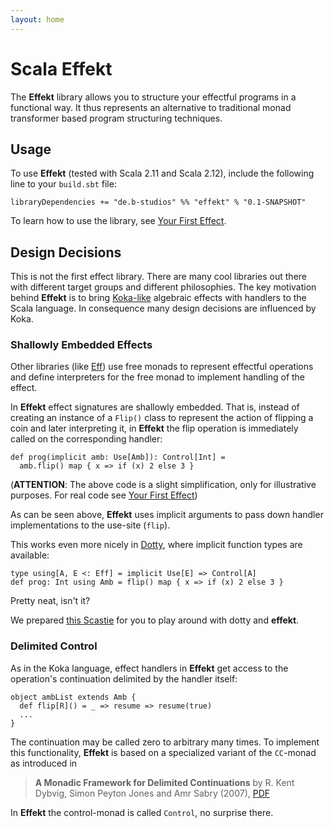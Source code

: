 ```yaml
---
layout: home
---
```


# Scala Effekt
The **Effekt** library allows you to structure your effectful programs
in a functional way. It thus represents an alternative to traditional
monad transformer based program structuring techniques.

## Usage
To use **Effekt** (tested with Scala 2.11 and Scala 2.12), include the
following line to your `build.sbt` file:

```
libraryDependencies += "de.b-studios" %% "effekt" % "0.1-SNAPSHOT"
```

To learn how to use the library, see [Your First Effect](./first-effect.html).

## Design Decisions

This is not the first effect library. There are many cool libraries
out there with different target groups and different philosophies.
The key motivation behind **Effekt** is to bring
[Koka-like](https://koka-lang.github.io/koka/doc/kokaspec.html) algebraic
effects with handlers to the Scala language. In consequence many
design decisions are influenced by Koka.

### Shallowly Embedded Effects
Other libraries (like [Eff](https://github.com/atnos-org/eff)) use
free monads to represent effectful operations and define interpreters
for the free monad to implement handling of the effect.

In **Effekt** effect signatures are shallowly embedded. That is,
instead of creating an instance of a `Flip()` class to represent the
action of flipping a coin and later interpreting it, in **Effekt** the
flip operation is immediately called on the corresponding handler:

```
def prog(implicit amb: Use[Amb]): Control[Int] =
  amb.flip() map { x => if (x) 2 else 3 }
```
(**ATTENTION**: The above code is a slight simplification, only for
illustrative purposes. For real code see [Your First Effect](./first-effect.html))

As can be seen above, **Effekt** uses implicit arguments to pass down
handler implementations to the use-site (`flip`).

This works even more nicely in [Dotty](http://dotty.epfl.ch/), where
implicit function types are available:

```
type using[A, E <: Eff] = implicit Use[E] => Control[A]
def prog: Int using Amb = flip() map { x => if (x) 2 else 3 }
```

Pretty neat, isn't it?

We prepared [this Scastie](https://scastie.scala-lang.org/WAJ1GKvISxyHqihRzJVGNQ) for
you to play around with dotty and **effekt**.

### Delimited Control
As in the Koka language, effect handlers in **Effekt** get access to
the operation's continuation delimited by the handler itself:

```
object ambList extends Amb {
  def flip[R]() = _ => resume => resume(true)
  ...
}
```
The continuation may be called zero to arbitrary many times. To
implement this functionality, **Effekt** is based on a specialized
variant of the `CC`-monad as introduced in

> **A Monadic Framework for Delimited Continuations**
> by R. Kent Dybvig, Simon Peyton Jones and Amr Sabry (2007), [PDF](https://www.cs.indiana.edu/~sabry/papers/monadicDC.pdf)

In **Effekt** the control-monad is called `Control`, no surprise there.
